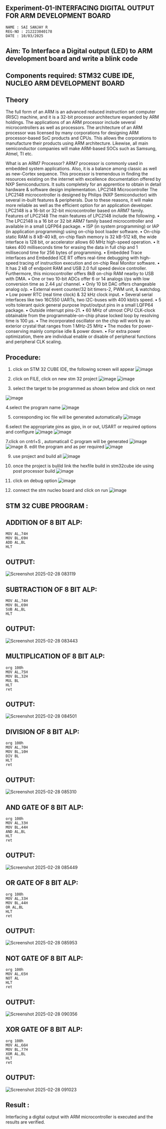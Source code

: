 ## Experiment-01-INTERFACING DIGITAL OUTPUT FOR ARM DEVELOPMENT BOARD 
```
NAME : SAI SANJAY R
REG-NO : 212223040178
DATE : 10/03/2025
```

## Aim: To Interface a Digital output (LED) to ARM development board and write a blink code 
## Components required: STM32 CUBE IDE, NUCLEO ARM DEVELOPMENT BOARD  
## Theory 
The full form of an ARM is an advanced reduced instruction set computer (RISC) machine, and it is a 32-bit processor architecture expanded by ARM holdings. The applications of an ARM processor include several microcontrollers as well as processors. The architecture of an ARM processor was licensed by many corporations for designing ARM processor-based SoC products and CPUs. This allows the corporations to manufacture their products using ARM architecture. Likewise, all main semiconductor companies will make ARM-based SOCs such as Samsung, Atmel, TI etc.

What is an ARM7 Processor?
ARM7 processor is commonly used in embedded system applications. Also, it is a balance among classic as well as new-Cortex sequence. This processor is tremendous in finding the resources existing on the internet with excellence documentation offered by NXP Semiconductors. It suits completely for an apprentice to obtain in detail hardware & software design implementation.
LPC2148 Microcontroller
 The LPC2148 microcontroller is designed by Philips (NXP Semiconductor) with several in-built features & peripherals. Due to these reasons, it will make more reliable as well as the efficient option for an application developer. LPC2148 is a 16-bit or 32-bit microcontroller based on ARM7 family.
Features of LPC2148
The main features of LPC2148 include the following.
•	The LPC2148 is a 16 bit or 32 bit ARM7 family based microcontroller and available in a small LQFP64 package.
•	ISP (in system programming) or IAP (in application programming) using on-chip boot loader software.
•	On-chip static RAM is 8 kB-40 kB, on-chip flash memory is 32 kB-512 kB, the wide interface is 128 bit, or accelerator allows 60 MHz high-speed operation.
•	It takes 400 milliseconds time for erasing the data in full chip and 1 millisecond time for 256 bytes of programming.
•	Embedded Trace interfaces and Embedded ICE RT offers real-time debugging with high-speed tracing of instruction execution and on-chip Real Monitor software.
•	It has 2 kB of endpoint RAM and USB 2.0 full speed device controller. Furthermore, this microcontroller offers 8kB on-chip RAM nearby to USB with DMA.
•	One or two 10-bit ADCs offer 6 or 14 analogs i/ps with low conversion time as 2.44 μs/ channel.
•	Only 10 bit DAC offers changeable analog o/p.
•	External event counter/32 bit timers-2, PWM unit, & watchdog.
•	Low power RTC (real time clock) & 32 kHz clock input.
•	Several serial interfaces like two 16C550 UARTs, two I2C-buses with 400 kbit/s speed.
•	5 volts tolerant quick general purpose Input/output pins in a small LQFP64 package.
•	Outside interrupt pins-21.
•	60 MHz of utmost CPU CLK-clock obtainable from the programmable-on-chip phase locked loop by resolving time is 100 μs.
•	The incorporated oscillator on the chip will work by an exterior crystal that ranges from 1 MHz-25 MHz
•	The modes for power-conserving mainly comprise idle & power down.
•	For extra power optimization, there are individual enable or disable of peripheral functions and peripheral CLK scaling.
 
 

## Procedure:
 1. click on STM 32 CUBE IDE, the following screen will appear 
 ![image](https://user-images.githubusercontent.com/36288975/226189166-ac10578c-c059-40e7-8b80-9f84f64bf088.png)

 2. click on FILE, click on new stm 32 project 
 ![image](https://user-images.githubusercontent.com/36288975/226189215-2d13ebfb-507f-44fc-b772-02232e97c0e3.png)
![image](https://user-images.githubusercontent.com/36288975/226189230-bf2d90dd-9695-4aaf-b2a6-6d66454e81fc.png)
3. select the target to be programmed  as shown below and click on next 

![image](https://user-images.githubusercontent.com/36288975/226189280-ed5dcf1d-dd8d-43ae-815d-491085f4863b.png)

4.select the program name 
![image](https://user-images.githubusercontent.com/36288975/226189316-09832a30-4d1a-4d4f-b8ad-2dc28f137711.png)


5. corresponding ioc file will be generated automatically 
![image](https://user-images.githubusercontent.com/36288975/226189378-3abbdee2-0df6-470f-a3cd-79c74e3d3ad8.png)

6.select the appropriate pins as gipo, in or out, USART or required options and configure 
![image](https://user-images.githubusercontent.com/36288975/226189403-f7179f1a-3eae-4637-826b-ab4ec35ba1e1.png)
![image](https://user-images.githubusercontent.com/36288975/226189425-2b2414ce-49b3-4b61-a260-c658cb2e4152.png)


7.click on cntrl+S , automaticall C program will be generated 
![image](https://user-images.githubusercontent.com/36288975/226189443-8b43451d-0b14-47e4-a20b-cc09c6ad8458.png)
![image](https://user-images.githubusercontent.com/36288975/226189450-85ffa969-2ffb-4788-81e5-72d60fdda0f1.png)
8. edit the program and as per required 
![image](https://user-images.githubusercontent.com/36288975/226189461-a573e62f-a109-4631-a250-a20925758fe0.png)

9. use project and build all 
![image](https://user-images.githubusercontent.com/36288975/226189554-3f7101ac-3f41-48fc-abc7-480bd6218dec.png)
10. once the project is bulild link the hexfile build in stm32cube ide using post processor build 
![image](https://user-images.githubusercontent.com/36288975/226189577-c61cc1eb-3990-4968-8aa6-aefffc766b70.png)

11. click on debug option 
![image](https://user-images.githubusercontent.com/36288975/226189625-37daa9a3-62e9-42b5-a5ce-2ac63345905b.png)


12. connect the stm nucleo board and click on run 
![image](https://user-images.githubusercontent.com/36288975/226189649-b5dff389-91df-4eca-b84a-1127c6562637.png)






## STM 32 CUBE PROGRAM :
## ADDITION OF 8 BIT ALP:
```
MOV AL,74H
MOV BL,69H
ADD AL,BL
HLT
```
## OUTPUT:
![Screenshot 2025-02-28 083119](https://github.com/user-attachments/assets/3d4f0f07-fb87-4e32-bb8d-c3d5d2dbace3)

## SUBTRACTION OF 8 BIT ALP:
```
MOV AL,74H
MOV BL,69H
SUB AL,BL
HLT
```
## OUTPUT:
![Screenshot 2025-02-28 083443](https://github.com/user-attachments/assets/59fb8c36-1920-4378-9611-083d2f1f4f08)

## MULTIPLICATION OF 8 BIT ALP:
```
org 100h
MOV AL,75H
MOV BL,32H
MUL BL
HLT
ret
```
## OUTPUT:
![Screenshot 2025-02-28 084501](https://github.com/user-attachments/assets/47c0e819-6ca6-4ca0-96fa-a67fbc489dc0)

## DIVISION OF 8 BIT ALP:
```
org 100h
MOV AL,70H
MOV BL,10H
DIV BL
HLT
ret
```
## OUTPUT:
![Screenshot 2025-02-28 085310](https://github.com/user-attachments/assets/9d192f60-580f-4e2e-b364-a9a5ea16c975)

## AND GATE OF 8 BIT ALP:
```
org 100h
MOV AL,33H
MOV BL,44H
AND AL,BL
HLT
ret
```
## OUTPUT:
![Screenshot 2025-02-28 085449](https://github.com/user-attachments/assets/2102ce1d-68f8-4a62-bf5b-0d8854dc211a)


## OR GATE OF 8 BIT ALP:
```
org 100h
MOV AL,33H
MOV BL,44H
OR AL,BL
HLT
ret
```
## OUTPUT:
![Screenshot 2025-02-28 085953](https://github.com/user-attachments/assets/a83f45b0-01dc-4de5-b4d0-01f8b4b59371)


## NOT GATE OF 8 BIT ALP:
```
org 100h
MOV AL,65H
NOT AL
HLT
ret
```
## OUTPUT:
![Screenshot 2025-02-28 090356](https://github.com/user-attachments/assets/042fe44d-6ba6-4cd3-ad1b-fc038502d2ec)


## XOR GATE OF 8 BIT ALP:
```
org 100h
MOV AL,66H
MOV BL,77H
XOR AL,BL
HLT
ret
```
## OUTPUT:
![Screenshot 2025-02-28 091023](https://github.com/user-attachments/assets/e4d10e74-fa8b-49bf-ae28-2a96952ce952)

## Result :
Interfacing a digital output with ARM microcontroller is executed and the results are verified.


